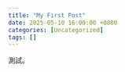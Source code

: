 ```yaml
---
title: "My First Post"
date: 2025-05-10 16:00:00 +0800
categories: [Uncategorized]
tags: []
---
```



測試。

